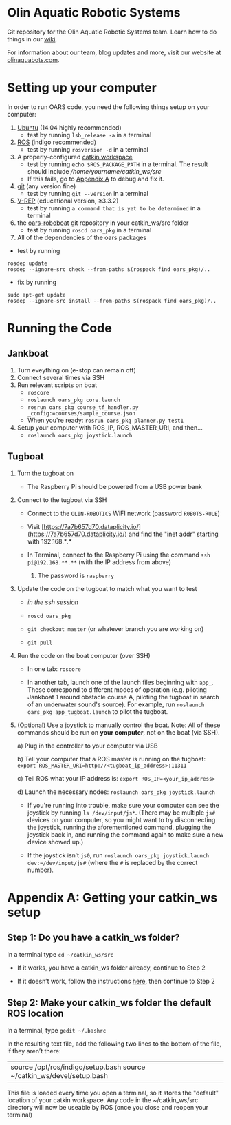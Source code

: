 # Olin Aquatic Robotic Systems

Git repository for the Olin Aquatic Robotic Systems team. Learn how to do things in our [wiki](https://github.com/olin-robotic-sailing/oars-roboboat/wiki).

For information about our team, blog updates and more, visit our website at [olinaquabots.com](https://www.olinaquabots.com/).

# Setting up your computer

In order to run OARS code, you need the following things setup on your computer:

1. [Ubuntu](http://howtoubuntu.org/how-to-install-ubuntu-14-04-trusty-tahr) (14.04 highly recommended)
    * test by running `lsb_release -a` in a terminal
2. [ROS](http://wiki.ros.org/indigo/Installation/Ubuntu) (indigo recommended)
    * test by running `rosversion -d` in a terminal
3. A properly-configured [catkin workspace](http://wiki.ros.org/catkin/Tutorials/create_a_workspace)
    * test by running `echo $ROS_PACKAGE_PATH` in a terminal. 
The result should include */home/yourname/catkin_ws/src*
    * If this fails, go to [Appendix A](#appendix-a-getting-your-catkin_ws-setup) to debug and fix it.
4. [git](https://www.digitalocean.com/community/tutorials/how-to-install-git-on-ubuntu-14-04#how-to-install-git-with-apt) (any version fine)
    * test by running `git --version` in a terminal
5. [V-REP](http://www.coppeliarobotics.com/downloads.html) (educational version, ≥3.3.2)
    * test by running `a command that is yet to be determined` in a terminal
6. the [oars-roboboat](https://github.com/olin-robotic-sailing/oars-roboboat) git repository in your catkin_ws/src folder
    * test by running `roscd oars_pkg` in a terminal
7. All of the dependencies of the oars packages
* test by running 
```
rosdep update
rosdep --ignore-src check --from-paths $(rospack find oars_pkg)/..
```

* fix by running 
```
sudo apt-get update
rosdep --ignore-src install --from-paths $(rospack find oars_pkg)/..
```

# Running the Code

## Jankboat
1. Turn eveything on (e-stop can remain off)
2. Connect several times via SSH
3. Run relevant scripts on boat
   * `roscore`
   * `roslaunch oars_pkg core.launch`
   * `rosrun oars_pkg course_tf_handler.py _config:=courses/sample_course.json`
   * When you're ready: `rosrun oars_pkg planner.py test1`
4. Setup your computer with ROS_IP, ROS_MASTER_URI, and then...
   * `roslaunch oars_pkg joystick.launch`

## Tugboat

1. Turn the tugboat on

    * The Raspberry Pi should be powered from a USB power bank

2. Connect to the tugboat via SSH

    * Connect to the `OLIN-ROBOTICS` WiFI network (password `R0B0TS-RULE`)

    * Visit [https://7a7b657d70.dataplicity.io/](https://7a7b657d70.dataplicity.io/) and find the "inet addr" starting with 192.168.\**.\**

    * In Terminal, connect to the Raspberry Pi using the command
`ssh pi@192.168.**.**` (with the IP address from above)

        1. The password is `raspberry`

3. Update the code on the tugboat to match what you want to test

    * *in the ssh session*

    * `roscd oars_pkg`

    * `git checkout master` (or whatever branch you are working on)

    * `git pull`

4. Run the code on the boat computer (over SSH)

    * In one tab: `roscore`

    * In another tab, launch one of the launch files beginning with `app_`. These correspond to different modes of operation (e.g. piloting Jankboat
1 around obstacle course A, piloting the tugboat in search of an underwater sound's source). For example, run `roslaunch oars_pkg app_tugboat.launch` to pilot the tugboat.

5. (Optional) Use a joystick to manually control the boat. Note: All of these commands should be run on **your computer**, not on the boat (via SSH).

    a) Plug in the controller to your computer via USB

    b) Tell your computer that a ROS master is running on the tugboat:
`export ROS_MASTER_URI=http://<tugboat_ip_address>:11311`

    c) Tell ROS what your IP address is: `export ROS_IP=<your_ip_address>`

    d) Launch the necessary nodes: `roslaunch oars_pkg joystick.launch`

    * If you're running into trouble, make sure your computer can see the joystick by running `ls /dev/input/js*`. (There may be multiple `js#` devices
on your computer, so you might want to try disconnecting the joystick, running the aforementioned command, plugging the joystick back in, and running the command again to make sure a new device showed up.)

    * If the joystick isn’t `js0`, run `roslaunch oars_pkg joystick.launch dev:=/dev/input/js#` (where the `#` is replaced by the correct number).




# Appendix A: Getting your catkin_ws setup

## Step 1: Do you have a catkin_ws folder?

In a terminal type `cd ~/catkin_ws/src`

* If it works, you have a catkin_ws folder already, continue to Step 2

* If it doesn’t work, follow the instructions [here](http://wiki.ros.org/catkin/Tutorials/create_a_workspace), then continue to Step 2

## Step 2: Make your catkin_ws folder the default ROS location

In a terminal, type `gedit ~/.bashrc`

In the resulting text file, add the following two lines to the bottom of the file, if they aren’t there:

<table>
  <tr>
    <td>source /opt/ros/indigo/setup.bash
source ~/catkin_ws/devel/setup.bash</td>
  </tr>
</table>


This file is loaded every time you open a terminal, so it stores the "default" location of your catkin workspace. Any code in the ~/catkin_ws/src directory will now be useable by ROS (once you close and reopen your terminal)
